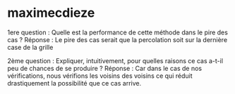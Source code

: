 # maximecdieze

1ere question : Quelle est la performance de cette méthode dans le pire des cas ?
Réponse       : Le pire des cas serait que la percolation soit sur la dernière case de la grille

2ème question : Expliquer, intuitivement, pour quelles raisons ce cas a-t-il peu de chances de se produire ? 
Réponse       : Car dans le cas de nos vérifications, nous vérifions les voisins des voisins ce qui réduit drastiquement la possibilité que ce cas arrive.

